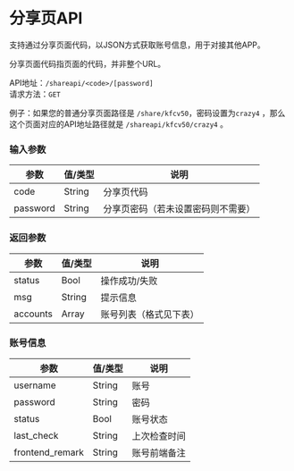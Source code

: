 # 分享页API

支持通过分享页面代码，以JSON方式获取账号信息，用于对接其他APP。

分享页面代码指页面的代码，并非整个URL。

API地址：`/shareapi/<code>/[password]`\
请求方法：`GET`

例子：如果您的普通分享页面路径是 `/share/kfcv50`，密码设置为`crazy4`
，那么这个页面对应的API地址路径就是 `/shareapi/kfcv50/crazy4` 。

### 输入参数

| 参数       | 值/类型   | 说明                |
|----------|--------|-------------------|
| code     | String | 分享页代码             |
| password | String | 分享页密码（若未设置密码则不需要） |

### 返回参数

| 参数       | 值/类型   | 说明          |
|----------|--------|-------------|
| status   | Bool   | 操作成功/失败     |
| msg      | String | 提示信息        |
| accounts | Array  | 账号列表（格式见下表） |

### 账号信息

| 参数               | 值/类型   | 说明     |
|------------------|--------|--------|
| username         | String | 账号     |
| password         | String | 密码     |
| status           | Bool   | 账号状态   |
| last\_check      | String | 上次检查时间 |
| frontend\_remark | String | 账号前端备注 |

